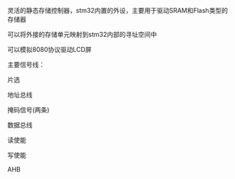 灵活的静态存储控制器，stm32内置的外设，主要用于驱动SRAM和Flash类型的存储器

可以将外接的存储单元映射到stm32内部的寻址空间中

可以模拟8080协议驱动LCD屏

主要信号线：

片选

地址总线

掩码信号(两条)

数据总线

读使能

写使能

  

  

AHB